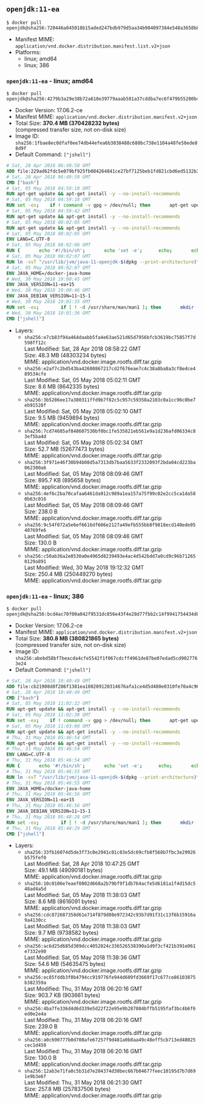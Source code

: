 ## `openjdk:11-ea`

```console
$ docker pull openjdk@sha256:720446a045018b15aded247bdb979d5aa34b904097384e548a3658b89f35e68c
```

-	Manifest MIME: `application/vnd.docker.distribution.manifest.list.v2+json`
-	Platforms:
	-	linux; amd64
	-	linux; 386

### `openjdk:11-ea` - linux; amd64

```console
$ docker pull openjdk@sha256:4279b3a29e38b72a610e39779aaab581a37cddba7ec6f479b55200b4cf614aa4
```

-	Docker Version: 17.06.2-ce
-	Manifest MIME: `application/vnd.docker.distribution.manifest.v2+json`
-	Total Size: **370.4 MB (370428232 bytes)**  
	(compressed transfer size, not on-disk size)
-	Image ID: `sha256:1fbae8ec0dfaf0ee74db44efea6b3038488c680bc738e1104a48fe58ede88d9f`
-	Default Command: `["jshell"]`

```dockerfile
# Sat, 28 Apr 2018 06:49:58 GMT
ADD file:229ad62fdc5e079bf925fb084264841ce27bf7125beb1fd821cbd6ed5132b37c in / 
# Sat, 28 Apr 2018 06:49:59 GMT
CMD ["bash"]
# Sat, 05 May 2018 04:59:10 GMT
RUN apt-get update && apt-get install -y --no-install-recommends 		ca-certificates 		curl 		netbase 		wget 	&& rm -rf /var/lib/apt/lists/*
# Sat, 05 May 2018 04:59:18 GMT
RUN set -ex; 	if ! command -v gpg > /dev/null; then 		apt-get update; 		apt-get install -y --no-install-recommends 			gnupg 			dirmngr 		; 		rm -rf /var/lib/apt/lists/*; 	fi
# Sat, 05 May 2018 04:59:42 GMT
RUN apt-get update && apt-get install -y --no-install-recommends 		git 		mercurial 		openssh-client 		subversion 				procps 	&& rm -rf /var/lib/apt/lists/*
# Sat, 05 May 2018 08:02:05 GMT
RUN apt-get update && apt-get install -y --no-install-recommends 		bzip2 		unzip 		xz-utils 	&& rm -rf /var/lib/apt/lists/*
# Sat, 05 May 2018 08:02:05 GMT
ENV LANG=C.UTF-8
# Sat, 05 May 2018 08:02:06 GMT
RUN { 		echo '#!/bin/sh'; 		echo 'set -e'; 		echo; 		echo 'dirname "$(dirname "$(readlink -f "$(which javac || which java)")")"'; 	} > /usr/local/bin/docker-java-home 	&& chmod +x /usr/local/bin/docker-java-home
# Sat, 05 May 2018 08:02:07 GMT
RUN ln -svT "/usr/lib/jvm/java-11-openjdk-$(dpkg --print-architecture)" /docker-java-home
# Sat, 05 May 2018 08:02:07 GMT
ENV JAVA_HOME=/docker-java-home
# Wed, 30 May 2018 19:00:45 GMT
ENV JAVA_VERSION=11-ea+15
# Wed, 30 May 2018 19:00:46 GMT
ENV JAVA_DEBIAN_VERSION=11~15-1
# Wed, 30 May 2018 19:01:35 GMT
RUN set -ex; 		if [ ! -d /usr/share/man/man1 ]; then 		mkdir -p /usr/share/man/man1; 	fi; 		apt-get update; 	apt-get install -y --no-install-recommends 		openjdk-11-jdk="$JAVA_DEBIAN_VERSION" 	; 	rm -rf /var/lib/apt/lists/*; 		[ "$(readlink -f "$JAVA_HOME")" = "$(docker-java-home)" ]; 		update-alternatives --get-selections | awk -v home="$(readlink -f "$JAVA_HOME")" 'index($3, home) == 1 { $2 = "manual"; print | "update-alternatives --set-selections" }'; 	update-alternatives --query java | grep -q 'Status: manual'
# Wed, 30 May 2018 19:01:36 GMT
CMD ["jshell"]
```

-	Layers:
	-	`sha256:e7cb83f94a464daabb5fa4e63ae521d65d7956bfcb3619bc75857f7d598ff12c`  
		Last Modified: Sat, 28 Apr 2018 08:58:22 GMT  
		Size: 48.3 MB (48303234 bytes)  
		MIME: application/vnd.docker.image.rootfs.diff.tar.gzip
	-	`sha256:e2af7c2bd543ba42600867217cd2f676eae7c4c38a8ba8a3cf8edce489534cfe`  
		Last Modified: Sat, 05 May 2018 05:02:11 GMT  
		Size: 8.6 MB (8642335 bytes)  
		MIME: application/vnd.docker.image.rootfs.diff.tar.gzip
	-	`sha256:3b5286ee17a380311ffd9b7f82c5c957c59358a2103c0a1cc96c0be7eb91528f`  
		Last Modified: Sat, 05 May 2018 05:02:10 GMT  
		Size: 9.5 MB (9459894 bytes)  
		MIME: application/vnd.docker.image.rootfs.diff.tar.gzip
	-	`sha256:7cd74685af848607530bf0bc1fe535821eb561e9a1d236afd06334c83ef5ba4d`  
		Last Modified: Sat, 05 May 2018 05:02:34 GMT  
		Size: 52.7 MB (52677473 bytes)  
		MIME: application/vnd.docker.image.rootfs.diff.tar.gzip
	-	`sha256:3f971e46f30b94b08d5a7313db7baa5633f2332093f2bda04cd223ba062300a6`  
		Last Modified: Sat, 05 May 2018 08:09:46 GMT  
		Size: 895.7 KB (895658 bytes)  
		MIME: application/vnd.docker.image.rootfs.diff.tar.gzip
	-	`sha256:4ef6c2ba70cafaa6461da912c989a1ea157a75f99c02e2cc5ca1da580b63c016`  
		Last Modified: Sat, 05 May 2018 08:09:46 GMT  
		Size: 238.0 B  
		MIME: application/vnd.docker.image.rootfs.diff.tar.gzip
	-	`sha256:9c54f072a5e6ef6616df606e2127a49efb555bb8f9818ecd140ede0540769fe6`  
		Last Modified: Sat, 05 May 2018 08:09:46 GMT  
		Size: 130.0 B  
		MIME: application/vnd.docker.image.rootfs.diff.tar.gzip
	-	`sha256:c50ab36a2e8530a0e4965d8239493e4ac4d542bdd7a0cd9c96b712650129a891`  
		Last Modified: Wed, 30 May 2018 19:12:32 GMT  
		Size: 250.4 MB (250449270 bytes)  
		MIME: application/vnd.docker.image.rootfs.diff.tar.gzip

### `openjdk:11-ea` - linux; 386

```console
$ docker pull openjdk@sha256:bcd4ac70f00a042f9531dc856e43f4e28d77fbb2c14f9941754434d82f1a7c9b
```

-	Docker Version: 17.06.2-ce
-	Manifest MIME: `application/vnd.docker.distribution.manifest.v2+json`
-	Total Size: **380.8 MB (380821865 bytes)**  
	(compressed transfer size, not on-disk size)
-	Image ID: `sha256:abebd58bf7beacda4cfe5542f1f067cdcff4961de87be07edad5cd9027763e24`
-	Default Command: `["jshell"]`

```dockerfile
# Sat, 28 Apr 2018 10:40:49 GMT
ADD file:cb21908d8f286f1381ea180209120314676afa1ce4d5d480e0310fe70a4c96d4 in / 
# Sat, 28 Apr 2018 10:40:49 GMT
CMD ["bash"]
# Sat, 05 May 2018 11:02:32 GMT
RUN apt-get update && apt-get install -y --no-install-recommends 		ca-certificates 		curl 		netbase 		wget 	&& rm -rf /var/lib/apt/lists/*
# Sat, 05 May 2018 11:02:38 GMT
RUN set -ex; 	if ! command -v gpg > /dev/null; then 		apt-get update; 		apt-get install -y --no-install-recommends 			gnupg 			dirmngr 		; 		rm -rf /var/lib/apt/lists/*; 	fi
# Sat, 05 May 2018 11:03:00 GMT
RUN apt-get update && apt-get install -y --no-install-recommends 		git 		mercurial 		openssh-client 		subversion 				procps 	&& rm -rf /var/lib/apt/lists/*
# Thu, 31 May 2018 05:46:54 GMT
RUN apt-get update && apt-get install -y --no-install-recommends 		bzip2 		unzip 		xz-utils 	&& rm -rf /var/lib/apt/lists/*
# Thu, 31 May 2018 05:46:54 GMT
ENV LANG=C.UTF-8
# Thu, 31 May 2018 05:46:54 GMT
RUN { 		echo '#!/bin/sh'; 		echo 'set -e'; 		echo; 		echo 'dirname "$(dirname "$(readlink -f "$(which javac || which java)")")"'; 	} > /usr/local/bin/docker-java-home 	&& chmod +x /usr/local/bin/docker-java-home
# Thu, 31 May 2018 05:46:55 GMT
RUN ln -svT "/usr/lib/jvm/java-11-openjdk-$(dpkg --print-architecture)" /docker-java-home
# Thu, 31 May 2018 05:46:55 GMT
ENV JAVA_HOME=/docker-java-home
# Thu, 31 May 2018 05:46:56 GMT
ENV JAVA_VERSION=11-ea+15
# Thu, 31 May 2018 05:46:56 GMT
ENV JAVA_DEBIAN_VERSION=11~15-1
# Thu, 31 May 2018 05:48:28 GMT
RUN set -ex; 		if [ ! -d /usr/share/man/man1 ]; then 		mkdir -p /usr/share/man/man1; 	fi; 		apt-get update; 	apt-get install -y --no-install-recommends 		openjdk-11-jdk="$JAVA_DEBIAN_VERSION" 	; 	rm -rf /var/lib/apt/lists/*; 		[ "$(readlink -f "$JAVA_HOME")" = "$(docker-java-home)" ]; 		update-alternatives --get-selections | awk -v home="$(readlink -f "$JAVA_HOME")" 'index($3, home) == 1 { $2 = "manual"; print | "update-alternatives --set-selections" }'; 	update-alternatives --query java | grep -q 'Status: manual'
# Thu, 31 May 2018 05:48:29 GMT
CMD ["jshell"]
```

-	Layers:
	-	`sha256:33fb16074d5de3f73c0e2941c01c03e5dc69cfb8f568b7fbc3e29926b575fef0`  
		Last Modified: Sat, 28 Apr 2018 10:47:25 GMT  
		Size: 49.1 MB (49090181 bytes)  
		MIME: application/vnd.docker.image.rootfs.diff.tar.gzip
	-	`sha256:10c0106e7eaef0802d668a2b79bf9f1db764acfe5d6181a1f4d15dc548ad4a5d`  
		Last Modified: Sat, 05 May 2018 11:38:03 GMT  
		Size: 8.6 MB (8616091 bytes)  
		MIME: application/vnd.docker.image.rootfs.diff.tar.gzip
	-	`sha256:cdc872687358d61e714f879d08e972342c93b7d91f31c13f6b15916a9a4130cc`  
		Last Modified: Sat, 05 May 2018 11:38:03 GMT  
		Size: 9.7 MB (9738582 bytes)  
		MIME: application/vnd.docker.image.rootfs.diff.tar.gzip
	-	`sha256:ac6d25d685d309dcc4052024c336526538390a1d9f3cf421b391e061e7332e90`  
		Last Modified: Sat, 05 May 2018 11:38:36 GMT  
		Size: 54.6 MB (54635475 bytes)  
		MIME: application/vnd.docker.image.rootfs.diff.tar.gzip
	-	`sha256:ec85fddb3f0b4794cc919776fe944d609fd3669f17c677ce86103875b382359a`  
		Last Modified: Thu, 31 May 2018 06:20:16 GMT  
		Size: 903.7 KB (903661 bytes)  
		MIME: application/vnd.docker.image.rootfs.diff.tar.gzip
	-	`sha256:4ba7fe336d4d6d339e5d22f22e95e9b287084bffb5195faf3bc4b6f6ed0e2e4a`  
		Last Modified: Thu, 31 May 2018 06:20:16 GMT  
		Size: 239.0 B  
		MIME: application/vnd.docker.image.rootfs.diff.tar.gzip
	-	`sha256:a0c690777b0d708afe67257f9d481a0b8aa49c48eff5cb713ed48025cec1d450`  
		Last Modified: Thu, 31 May 2018 06:20:16 GMT  
		Size: 130.0 B  
		MIME: application/vnd.docker.image.rootfs.diff.tar.gzip
	-	`sha256:12ab3e71fa0c5b31d7e204374d30bec667b04677feec10195d7b7d691e9b3e6f`  
		Last Modified: Thu, 31 May 2018 06:21:30 GMT  
		Size: 257.8 MB (257837506 bytes)  
		MIME: application/vnd.docker.image.rootfs.diff.tar.gzip
